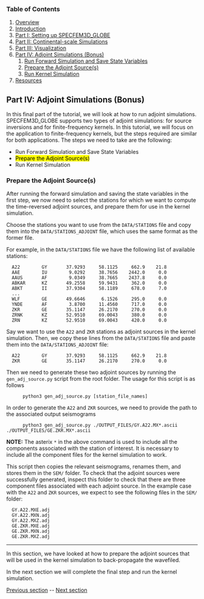 ### Table of Contents
1. [Overview](/index.md)
2. [Introduction](/intro_specfem.md)
3. [Part I: Setting up SPECFEM3D_GLOBE](/setup_specfem3d.md)
4. [Part II: Continental-scale Simulations](/prepare_data.md)
5. [Part III: Visualization](/vis_seismo.md)
6. [Part IV: Adjoint Simulations (Bonus)](/run_adj_solver.md)
    1. [Run Forward Simulation and Save State Variables](/run_adj_solver.md)
    2. [Prepare the Adjoint Source(s)](/prepare_adj_source.md)
    3. [Run Kernel Simulation](/run_adj_kernel.md)
7. [Resources](resources.md)


## Part IV: Adjoint Simulations (Bonus)

In this final part of the tutorial, we will look at how to run adjoint
simulations. SPECFEM3D_GLOBE supports two types of adjoint simulations: for
source inversions and for finite-frequency kernels. In this tutorial, we will
focus on the application to finite-frequency kernels, but the steps required
are similar for both applications. The steps we need to take are the following: 

* Run Forward Simulation and Save State Variables
* <mark>Prepare the Adjoint Source(s)</mark>
* Run Kernel Simulation

### Prepare the Adjoint Source(s)
After running the forward simulation and saving the state variables in the
first step, we now need to select the stations for which we want to compute the
time-reversed adjoint sources, and prepare them for use in the kernel
simulation.

Choose the stations you want to use from the `DATA/STATIONS` file and copy them
into the `DATA/STATIONS_ADJOINT` file, which uses the same format as the former
file.

For example, in the `DATA/STATIONS` file we have the following list of
available stations:

      A22        GY       37.9293     58.1125     662.9    21.8
      AAE        IU        9.0292     38.7656    2442.0     0.0
      AAUS       AF        9.0349     38.7665    2437.8     0.0
      ABKAR      KZ       49.2558     59.9431     362.0     0.0
      ABKT       II       37.9304     58.1189     678.0     7.0
      ...
      WLF        GE       49.6646      6.1526     295.0     0.0
      YNDE       AF        3.8700     11.4560     717.0     0.0
      ZKR        GE       35.1147     26.2170     270.0     0.0
      ZRNK       KZ       52.9510     69.0043     380.0     0.0
      ZRN        KZ       52.9510     69.0043     420.0     0.0

Say we want to use the `A22` and `ZKR` stations as adjoint sources in the kernel
simulation. Then, we copy these lines from the `DATA/STATIONS` file and
paste them into the `DATA/STATIONS_ADJOINT` file:

      A22        GY       37.9293     58.1125     662.9    21.8
      ZKR        GE       35.1147     26.2170     270.0     0.0

Then we need to generate these two adjoint sources by running the
`gen_adj_source.py` script from the root folder. The usage for this script is
as follows

```shell
      python3 gen_adj_source.py [station_file_names]
```

In order to generate the `A22` and `ZKR` sources, we need to provide the path
to the associated output seismograms

```shell
      python3 gen_adj_source.py ./OUTPUT_FILES/GY.A22.MX*.ascii ./OUTPUT_FILES/GE.ZKR.MX*.ascii
```

**NOTE:** The asterix `*` in the above command is used to include all the
components associated with the station of interest. It is necessary to include
all the component files for the kernel simulation to work.

This script then copies the relevant seismograms, renames them, and stores them
in the `SEM/` folder. To check that the adjoint sources were successfully
generated, inspect this folder to check that there are three component
files associated with each adjoint source. In the example case with the `A22`
and `ZKR` sources, we expect to see the following files in the `SEM/` folder:

      GY.A22.MXE.adj
      GY.A22.MXN.adj
      GY.A22.MXZ.adj
      GE.ZKR.MXE.adj
      GE.ZKR.MXN.adj
      GE.ZKR.MXZ.adj

---
In this section, we have looked at how to prepare the adjoint sources that will
be used in the kernel simulation to back-propagate the wavefiled.

In the next section we will complete the final step and run the kernel
simulation.

[Previous section](/run_adj_solver.md) -- [Next section](/run_adj_kernel.md)
